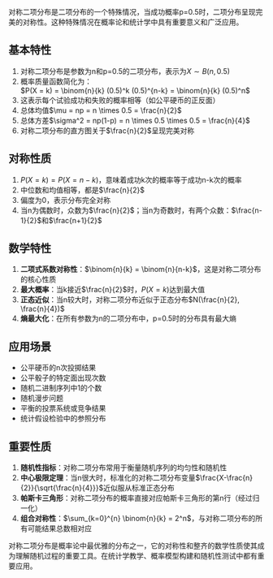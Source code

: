 对称二项分布是二项分布的一个特殊情况，当成功概率p=0.5时，二项分布呈现完美的对称性。这种特殊情况在概率论和统计学中具有重要意义和广泛应用。

## 基本特性

1. 对称二项分布是参数为n和p=0.5的二项分布，表示为$X \sim B(n, 0.5)$
2. 概率质量函数简化为：  
    $P(X = k) = \binom{n}{k} (0.5)^k (0.5)^{n-k} = \binom{n}{k} (0.5)^n$
3. 这表示每个试验成功和失败的概率相等（如公平硬币的正反面）
4. 总体均值$\mu = np = n \times 0.5 = \frac{n}{2}$
5. 总体方差$\sigma^2 = np(1-p) = n \times 0.5 \times 0.5 = \frac{n}{4}$
6. 对称二项分布的直方图关于$\frac{n}{2}$呈现完美对称

## 对称性质

1. $P(X = k) = P(X = n-k)$，意味着成功k次的概率等于成功n-k次的概率
2. 中位数和均值相等，都是$\frac{n}{2}$
3. 偏度为0，表示分布完全对称
4. 当n为偶数时，众数为$\frac{n}{2}$；当n为奇数时，有两个众数：$\frac{n-1}{2}$和$\frac{n+1}{2}$

## 数学特性

1. **二项式系数对称性**：$\binom{n}{k} = \binom{n}{n-k}$，这是对称二项分布的核心性质
2. **最大概率**：当k接近$\frac{n}{2}$时，$P(X=k)$达到最大值
3. **正态近似**：当n较大时，对称二项分布近似于正态分布$N(\frac{n}{2}, \frac{n}{4})$
4. **熵最大化**：在所有参数为n的二项分布中，p=0.5时的分布具有最大熵

## 应用场景

- 公平硬币的n次投掷结果
- 公平骰子的特定面出现次数
- 随机二进制序列中1的个数
- 随机漫步问题
- 平衡的投票系统或竞争结果
- 统计假设检验中的参照分布

## 重要性质

1. **随机性指标**：对称二项分布常用于衡量随机序列的均匀性和随机性
2. **中心极限定理**：当n很大时，标准化的对称二项分布变量$\frac{X-\frac{n}{2}}{\sqrt{\frac{n}{4}}}$近似服从标准正态分布
3. **帕斯卡三角形**：对称二项分布的概率直接对应帕斯卡三角形的第n行（经过归一化）
4. **组合对称性**：$\sum_{k=0}^{n} \binom{n}{k} = 2^n$，与对称二项分布的所有可能结果总数相对应

对称二项分布是概率论中最优雅的分布之一，它的对称性和整齐的数学性质使其成为理解随机过程的重要工具。在统计学教学、概率模型构建和随机性测试中都有重要应用。
